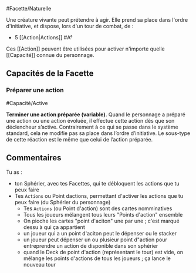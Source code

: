 #Facette/Naturelle 

Une créature vivante peut prétendre à agir.
Elle prend sa place dans l'ordre d'initiative, et dispose, lors d'un tour de combat, de :
* 5 [[Action|Actions]] #A°

Ces [[Action]] peuvent être utilisées pour activer n'importe quelle [[Capacité]] connue du personnage.

## Capacités de la Facette
### Préparer une action
#Capacité/Active 

**Terminer une action préparée (variable).** Quand le personnage a préparé une action ou une action évoluée, il effectue cette action dès que son déclencheur s’active. Contrairement à ce qui se passe dans le système standard, cela ne modifie pas sa place dans l’ordre d’initiative. Le sous-type de cette réaction est le même que celui de l’action préparée.

## Commentaires

Tu as :
- ton Sphérier, avec tes Facettes, qui te débloquent les actions que tu peux faire
- Tes `Actions` ou Point dactions, permettant d'activer les actions que tu peux faire (du Sphérier du personnage)
    - Tes `Actions` (ou Point d'action) sont des cartes nomminatives
    - Tous les joueurs mélangent tous leurs "Points d'action" ensemble
    - On pioche les cartes "point d'aciton" une par une ; c'est marqué dessu à qui ça appartient
    - un joueur qui a un point d'aciton peut le dépenser ou le stacker
    - un joueur peut dépenser un ou plusieur point d"action pour entreprendre un action de disponible dans son sphérier
    - quand le Deck de point d'action (représentant le tour) est vide, on mélange les points d'actions de tous les joueurs ; ça lance le nouveau tour